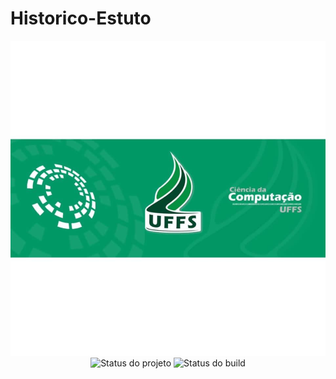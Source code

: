 # Historico-Estuto

<p align="center">
    <img  src="curso.jpg" title="Logo do curso"><br />
    <img src="https://img.shields.io/maintenance/yes/2020?style=for-the-badge" title="Status do projeto">
    <img src="https://img.shields.io/travis/ccuffs/template?style=for-the-badge" title="Status do build">
</p>
